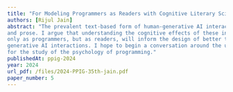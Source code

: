 ```yaml
---
title: "For Modeling Programmers as Readers with Cognitive Literary Science"
authors: [Rijul Jain]
abstract: "The prevalent text-based form of human-generative AI interactions has blurred the lines between code
and prose. I argue that understanding the cognitive effects of these interactions by modeling users not
only as programmers, but as readers, will inform the design of better tools to bolster human agency in
generative AI interactions. I hope to begin a conversation around the uses of cognitive literary science
for the study of the psychology of programming."
publishedAt: ppig-2024
year: 2024
url_pdf: /files/2024-PPIG-35th-jain.pdf
paper_number: 5
---
```

